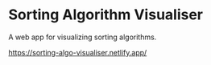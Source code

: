 # Sorting Algorithm Visualiser

A web app for visualizing sorting algorithms. 

https://sorting-algo-visualiser.netlify.app/
